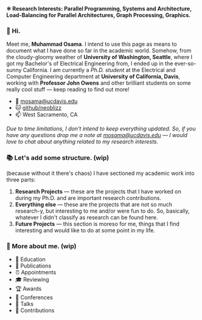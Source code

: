 #### ⚛️ Research Interests: Parallel Programming, Systems and Architecture, Load-Balancing for Parallel Architectures, Graph Processing, Graphics.

### :wave: Hi.
Meet me, **Muhammad Osama**. I intend to use this page as means to document what I have done so far in the academic world. Somehow, from the cloudy-gloomy weather of **University of Washington, Seattle**, where I got my Bachelor's of Electrical Engineering from, I ended up in the ever-so-sunny California. I am currently a *Ph.D. student* at the Electrical and Computer Engineering department at **University of California, Davis**, working with **Professor John Owens** and other brilliant students on some really cool stuff — keep reading to find out more!

* :email: mosama@ucdavis.edu
* :cat: [github/neoblizz](https://github.com/neoblizz)
* :mailbox: West Sacramento, CA

*Due to time limitations, I don't intend to keep everything updated. So, if you have any questions drop me a note at mosama@ucdavis.edu — I would love to chat about anything related to my research interests.*

### :books: Let's add some structure. (wip)
(because without it there's chaos) I have sectioned my academic work into three parts:

1. **Research Projects** — these are the projects that I have worked on during my Ph.D. and are important research contributions.
2. **Everything else** — these are the projects that are not so much research-y, but interesting to me and/or were fun to do. So, basically, whatever I didn't classify as research can be found here.
3. **Future Projects** — this section is moreso for me, things that I find interesting and would like to do at some point in my life.

### :space_invader: More about me. (wip)
- 🌱 Education
- 📝 Publications
- ⏰ Appointments
- 🎓 Reviewing
- 🏆 Awards
- 🍍 Conferences
- 💬 Talks
- 🎉 Contributions
